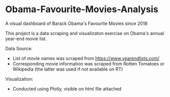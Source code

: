 # Obama-Favourite-Movies-Analysis
A visual dashboard of Barack Obama's Favourite Movies since 2018

This project is a data scraping and visualizaton exercise on Obama's annual year-end movie list. 

Data Source:  
- List of movie names was scraped from https://www.yearendlists.com/
- Corresponding movie information was scraped from Rotten Tomatoes or Wikipedia (the latter was used if not available on RT)

Visualization: 
- Conducted using Plotly, visible on html file attached
